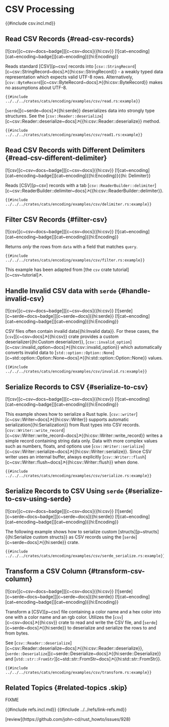 # CSV Processing

{{#include csv.incl.md}}

## Read CSV Records {#read-csv-records}

[![csv][c~csv~docs~badge]][c~csv~docs]{{hi:csv}} [![cat~encoding][cat~encoding~badge]][cat~encoding]{{hi:Encoding}}

Reads standard [CSV][p~csv] records into [`csv::StringRecord`][c~csv::StringRecord~docs]↗{{hi:csv::StringRecord}} - a weakly typed data representation which expects valid UTF-8 rows. Alternatively,
[`csv::ByteRecord`][c~csv::ByteRecord~docs]↗{{hi:csv::ByteRecord}} makes no assumptions about UTF-8.

```rust,editable
{{#include ../../../crates/cats/encoding/examples/csv/read.rs:example}}
```

[`serde`][c~serde~docs]↗{{hi:serde}} deserializes data into strongly type structures. See the [`csv::Reader::deserialize`][c~csv::Reader::deserialize~docs]↗{{hi:csv::Reader::deserialize}} method.

```rust,editable
{{#include ../../../crates/cats/encoding/examples/csv/read1.rs:example}}
```

## Read CSV Records with Different Delimiters {#read-csv-different-delimiter}

[![csv][c~csv~docs~badge]][c~csv~docs]{{hi:csv}} [![cat~encoding][cat~encoding~badge]][cat~encoding]{{hi:Encoding}}{{hi: Delimiter}}

Reads [CSV][p~csv] records with a tab [`csv::ReaderBuilder::delimiter`][c~csv::ReaderBuilder::delimiter~docs]↗{{hi:csv::ReaderBuilder::delimiter}}.

```rust,editable
{{#include ../../../crates/cats/encoding/examples/csv/delimiter.rs:example}}
```

## Filter CSV Records {#filter-csv}

[![csv][c~csv~docs~badge]][c~csv~docs]{{hi:csv}} [![cat~encoding][cat~encoding~badge]][cat~encoding]{{hi:Encoding}}

Returns _only_ the rows from `data` with a field that matches `query`.

```rust,editable
{{#include ../../../crates/cats/encoding/examples/csv/filter.rs:example}}
```

This example has been adapted from [the `csv` crate tutorial][c~csv~tutorial]↗.

## Handle Invalid CSV data with `serde` {#handle-invalid-csv}

[![csv][c~csv~docs~badge]][c~csv~docs]{{hi:csv}} [![serde][c~serde~docs~badge]][c~serde~docs]{{hi:serde}} [![cat~encoding][cat~encoding~badge]][cat~encoding]{{hi:Encoding}}

CSV files often contain invalid data{{hi:Invalid data}}. For these cases, the [`csv`][c~csv~docs]↗{{hi:csv}} crate provides a custom deserializer{{hi:Custom deserializer}}, [`csv::invalid_option`][c~csv::invalid_option~docs]↗{{hi:csv::invalid_option}} which automatically converts invalid data to [`std::option::Option::None`][c~std::option::Option::None~docs]↗{{hi:std::option::Option::None}} values.

```rust,editable
{{#include ../../../crates/cats/encoding/examples/csv/invalid.rs:example}}
```

## Serialize Records to CSV {#serialize-to-csv}

[![csv][c~csv~docs~badge]][c~csv~docs]{{hi:csv}} [![cat~encoding][cat~encoding~badge]][cat~encoding]{{hi:Encoding}}

This example shows how to serialize a Rust tuple. [`csv::writer`][c~csv::Writer~docs]↗{{hi:csv::Writer}} supports automatic serialization{{hi:Serialization}} from Rust types into CSV records. [`csv::Writer::write_record`][c~csv::Writer::write_record~docs]↗{{hi:csv::Writer::write_record}} writes a simple record containing string data only. Data with more complex values such as numbers, floats, and options use [`csv::Writer::serialize`][c~csv::Writer::serialize~docs]↗{{hi:csv::Writer::serialize}}. Since CSV writer uses an internal buffer, always explicitly [`csv::Writer::flush`][c~csv::Writer::flush~docs]↗{{hi:csv::Writer::flush}} when done.

```rust,editable
{{#include ../../../crates/cats/encoding/examples/csv/serialize.rs:example}}
```

## Serialize Records to CSV Using `serde` {#serialize-to-csv-using-serde}

[![csv][c~csv~docs~badge]][c~csv~docs]{{hi:csv}} [![serde][c~serde~docs~badge]][c~serde~docs]{{hi:serde}} [![cat~encoding][cat~encoding~badge]][cat~encoding]{{hi:Encoding}}

The following example shows how to serialize custom [structs][p~structs]{{hi:Serialize custom structs}} as CSV records using the [`serde`][c~serde~docs]↗{{hi:serde}} crate.

```rust,editable
{{#include ../../../crates/cats/encoding/examples/csv/serde_serialize.rs:example}}
```

## Transform a CSV Column {#transform-csv-column}

[![csv][c~csv~docs~badge]][c~csv~docs]{{hi:csv}} [![serde][c~serde~docs~badge]][c~serde~docs]{{hi:serde}} [![cat~encoding][cat~encoding~badge]][cat~encoding]{{hi:Encoding}}

Transform a [CSV][p~csv] file containing a color name and a hex color into one with a color name and an rgb color. Utilizes the [`csv`][c~csv~docs]↗{{hi:csv}} crate to read and write the CSV file, and [`serde`][c~serde~docs]↗{{hi:serde}} to deserialize and serialize the rows to and from bytes.

See [`csv::Reader::deserialize`][c~csv::Reader::deserialize~docs]↗{{hi:csv::Reader::deserialize}}, [`serde::Deserialize`][c~serde::Deserialize~docs]↗{{hi:serde::Deserialize}} and [`std::str::FromStr`][c~std::str::FromStr~docs]↗{{hi:std::str::FromStr}}.

```rust,editable
{{#include ../../../crates/cats/encoding/examples/csv/transform.rs:example}}
```

## Related Topics {#related-topics .skip}

FIXME

{{#include refs.incl.md}}
{{#include ../../refs/link-refs.md}}

<div class="hidden">
[review](https://github.com/john-cd/rust_howto/issues/928)
</div>
